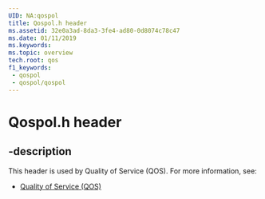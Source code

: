 ```yaml
---
UID: NA:qospol
title: Qospol.h header
ms.assetid: 32e0a3ad-8da3-3fe4-ad80-0d8074c78c47
ms.date: 01/11/2019
ms.keywords: 
ms.topic: overview
tech.root: qos
f1_keywords:
 - qospol
 - qospol/qospol
---
```


# Qospol.h header


## -description

This header is used by Quality of Service (QOS). For more information, see:

- [Quality of Service (QOS)](../_qos/index.md)


